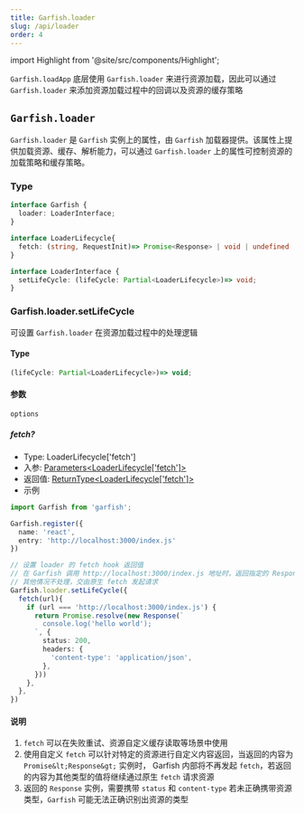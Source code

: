 ```yaml
---
title: Garfish.loader
slug: /api/loader
order: 4
---
```

import Highlight from '@site/src/components/Highlight';


`Garfish.loadApp` 底层使用 `Garfish.loader` 来进行资源加载，因此可以通过 `Garfish.loader` 来添加资源加载过程中的回调以及资源的缓存策略

## `Garfish.loader`
`Garfish.loader` 是 `Garfish` 实例上的属性，由 `Garfish` 加载器提供。该属性上提供加载资源、缓存、解析能力，可以通过 `Garfish.loader` 上的属性可控制资源的加载策略和缓存策略。

### Type
```ts
interface Garfish {
  loader: LoaderInterface;
}

interface LoaderLifecycle{
  fetch: (string, RequestInit)=> Promise<Response> | void | undefined
}

interface LoaderInterface {
  setLifeCycle: (lifeCycle: Partial<LoaderLifecycle>)=> void;
}
```

### Garfish.loader.setLifeCycle

可设置 `Garfish.loader` 在资源加载过程中的处理逻辑

#### Type
```ts
(lifeCycle: Partial<LoaderLifecycle>)=> void;
```

#### 参数

`options`

##### fetch?

- Type: <Highlight>LoaderLifecycle['fetch']</Highlight>
- 入参: [<Highlight>Parameters&lt;LoaderLifecycle['fetch']&gt;</Highlight>](https://developer.mozilla.org/en-US/docs/Web/API/fetch#parameters)
- 返回值: [<Highlight>ReturnType&lt;LoaderLifecycle['fetch']&gt;</Highlight>](https://developer.mozilla.org/en-US/docs/Web/API/fetch#return_value)
- 示例

```ts
import Garfish from 'garfish';

Garfish.register({
  name: 'react',
  entry: 'http://localhost:3000/index.js'
})

// 设置 loader 的 fetch hook 返回值
// 在 Garfish 调用 http://localhost:3000/index.js 地址时，返回指定的 Response 内容
// 其他情况不处理，交由原生 fetch 发起请求
Garfish.loader.setLifeCycle({
  fetch(url){
    if (url === 'http://localhost:3000/index.js') {
      return Promise.resolve(new Response(`
        console.log('hello world');
      `, {
        status: 200,
        headers: {
          'content-type': 'application/json',
        },
      }))
    },
  },
})

```

#### 说明

1. `fetch` 可以在失败重试、资源自定义缓存读取等场景中使用
2. 使用自定义 `fetch` 可以针对特定的资源进行自定义内容返回，当返回的内容为 `Promise&lt;Response&gt;` 实例时， Garfish 内部将不再发起 `fetch`，若返回的内容为其他类型的值将继续通过原生 `fetch` 请求资源
3. 返回的 `Response` 实例，需要携带 `status` 和 `content-type` 若未正确携带资源类型，`Garfish` 可能无法正确识别出资源的类型

